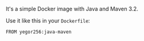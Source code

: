 It's a simple Docker image with Java and Maven 3.2.

Use it like this in your `Dockerfile`:

```
FROM yegor256:java-maven
```

